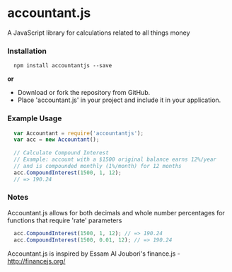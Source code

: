 # accountant.js
A JavaScript library for calculations related to all things money


### Installation

```shell
  npm install accountantjs --save
```
**or**

- Download or fork the repository from GitHub.
- Place 'accountant.js' in your project and include it in your application.

### Example Usage

```js
  var Accountant = require('accountantjs');
  var acc = new Accountant();
  
  // Calculate Compound Interest
  // Example: account with a $1500 original balance earns 12%/year
  // and is compounded monthly (1%/month) for 12 months
  acc.CompoundInterest(1500, 1, 12);
  // => 190.24
```

### Notes
Accountant.js allows for both decimals and whole number percentages for functions that require 'rate' parameters
```js
  acc.CompoundInterest(1500, 1, 12); // => 190.24
  acc.CompoundInterest(1500, 0.01, 12); // => 190.24 
```
Accountant.js is inspired by Essam Al Joubori's finance.js - http://financejs.org/

